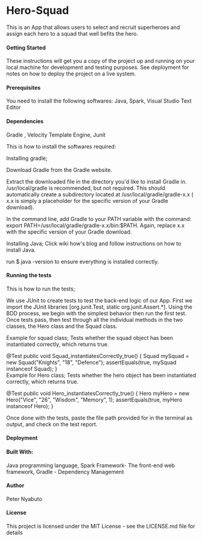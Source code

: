 # Hero-Squad

 This is an App that allows users to select and recruit superheroes and assign each hero to a squad that well befits the hero. 

#### Getting Started

 These instructions will get you a copy of the project up and running on your local machine for development and testing purposes. See deployment for notes on how to deploy the project on a live system.

#### Prerequisites

You need to install the following softwares:
Java,
Spark,
Visual Studio Text Editor

#### Dependencies
Gradle , Velocity Template Engine, Junit

This is how to install the softwares required:

Installing gradle;

Download Gradle from the Gradle website.

Extract the downloaded file in the directory you'd like to install Gradle in. /usr/local/gradle is recommended, but not required. This should automatically create a subdirectory located at /usr/local/gradle/gradle-x.x ( x.x is simply a placeholder for the specific version of your Gradle download).

In the command line, add Gradle to your PATH variable with the command: export PATH=/usr/local/gradle/gradle-x.x/bin:$PATH. Again, replace x.x with the specific version of your Gradle download.

Installing Java;
Click wiki how's blog and follow instructions on how to install Java.  

run $ java -version to ensure everything is installed correctly.

#### Running the tests

This is how to run the tests;

We use JUnit to create tests to test the back-end logic of our App.
First we import the JUnit libraries [org.junit.Test, static org.junit.Assert.*]. Using the BDD process, we begin with the simplest behavior then run the first test. Once tests pass, then test through all the individual methods in the two classes, the Hero class and the Squad class.

Example for squad class;
Tests whether the squad object has been instantiated correctly, which returns true.

@Test
  public void Squad_instantiatesCorrectly_true() {
    Squad mySquad = new Squad("Knights", "18", "Defence");
    assertEquals(true, mySquad instanceof Squad);
  }  
 Example for Hero class;
 Tests whether the hero object has been instantiated correctly, which returns true.

 @Test
  public void Hero_instantiatesCorrectly_true() {
    Hero myHero = new Hero("Vice", "26", "Wisdom", "Memory", 1);
    assertEquals(true, myHero instanceof Hero);
  }

  Once done with the tests, paste the file path provided for in the terminal as output, and check on the test report.


#### Deployment



#### Built With:

Java programming language,
Spark Framework- The front-end web framework,
Gradle - Dependency Management


#### Author

Peter Nyabuto

#### License

This project is licensed under the MIT License - see the LICENSE.md file for details

 
